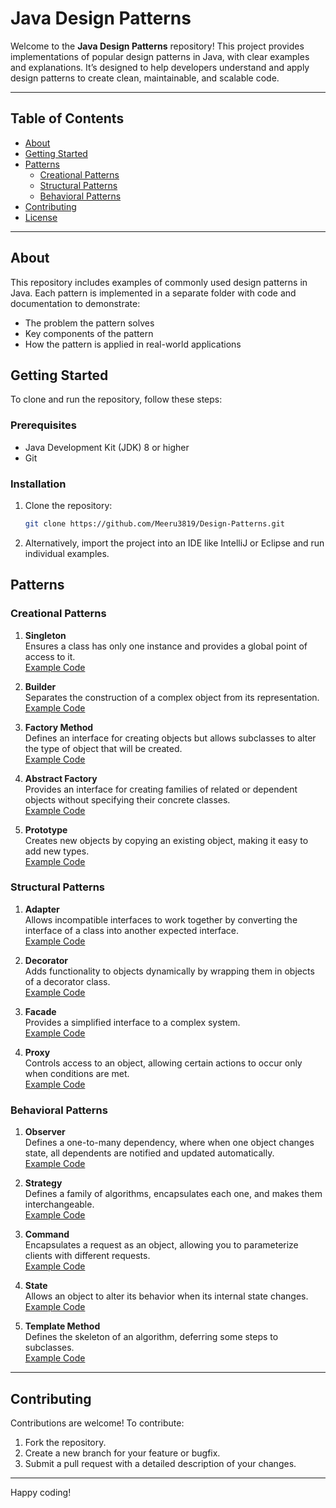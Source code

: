 

# Java Design Patterns

Welcome to the **Java Design Patterns** repository! This project provides implementations of popular design patterns in Java, with clear examples and explanations. It’s designed to help developers understand and apply design patterns to create clean, maintainable, and scalable code.

---

## Table of Contents

- [About](#about)
- [Getting Started](#getting-started)
- [Patterns](#patterns)
    - [Creational Patterns](#creational-patterns)
    - [Structural Patterns](#structural-patterns)
    - [Behavioral Patterns](#behavioral-patterns)
- [Contributing](#contributing)
- [License](#license)

---

## About

This repository includes examples of commonly used design patterns in Java. Each pattern is implemented in a separate folder with code and documentation to demonstrate:
- The problem the pattern solves
- Key components of the pattern
- How the pattern is applied in real-world applications

## Getting Started

To clone and run the repository, follow these steps:

### Prerequisites
- Java Development Kit (JDK) 8 or higher
- Git

### Installation

1. Clone the repository:
   ```bash
   git clone https://github.com/Meeru3819/Design-Patterns.git
   ```
2. Alternatively, import the project into an IDE like IntelliJ or Eclipse and run individual examples.

## Patterns

### Creational Patterns

1. **Singleton**  
   Ensures a class has only one instance and provides a global point of access to it.  
   [Example Code](src/com/yourpackage/creational/singleton)

2. **Builder**  
   Separates the construction of a complex object from its representation.  
   [Example Code](Builder)

3. **Factory Method**  
   Defines an interface for creating objects but allows subclasses to alter the type of object that will be created.  
   [Example Code](src/com/yourpackage/creational/factorymethod)

4. **Abstract Factory**  
   Provides an interface for creating families of related or dependent objects without specifying their concrete classes.  
   [Example Code](src/com/yourpackage/creational/abstractfactory)

5. **Prototype**  
   Creates new objects by copying an existing object, making it easy to add new types.  
   [Example Code](src/com/yourpackage/creational/prototype)

### Structural Patterns

1. **Adapter**  
   Allows incompatible interfaces to work together by converting the interface of a class into another expected interface.  
   [Example Code](src/com/yourpackage/structural/adapter)

2. **Decorator**  
   Adds functionality to objects dynamically by wrapping them in objects of a decorator class.  
   [Example Code](src/com/yourpackage/structural/decorator)

3. **Facade**  
   Provides a simplified interface to a complex system.  
   [Example Code](src/com/yourpackage/structural/facade)

4. **Proxy**  
   Controls access to an object, allowing certain actions to occur only when conditions are met.  
   [Example Code](src/com/yourpackage/structural/proxy)

### Behavioral Patterns

1. **Observer**  
   Defines a one-to-many dependency, where when one object changes state, all dependents are notified and updated automatically.  
   [Example Code](src/com/yourpackage/behavioral/observer)

2. **Strategy**  
   Defines a family of algorithms, encapsulates each one, and makes them interchangeable.  
   [Example Code](src/com/yourpackage/behavioral/strategy)

3. **Command**  
   Encapsulates a request as an object, allowing you to parameterize clients with different requests.  
   [Example Code](src/com/yourpackage/behavioral/command)

4. **State**  
   Allows an object to alter its behavior when its internal state changes.  
   [Example Code](src/com/yourpackage/behavioral/state)

5. **Template Method**  
   Defines the skeleton of an algorithm, deferring some steps to subclasses.  
   [Example Code](src/com/yourpackage/behavioral/templatemethod)

---

## Contributing

Contributions are welcome! To contribute:
1. Fork the repository.
2. Create a new branch for your feature or bugfix.
3. Submit a pull request with a detailed description of your changes.

---

Happy coding!